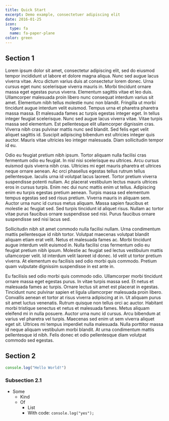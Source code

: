 ```yaml
---
title: Quick Start
excerpt: Demo example, consectetuer adipiscing elit
date: 2016-01-25
icon:
  type: fa
  name: fa-paper-plane
color: green
---
```


## Section 1

Lorem ipsum dolor sit amet, consectetur adipiscing elit, sed do eiusmod tempor incididunt ut labore et dolore magna aliqua. Nunc sed augue lacus viverra vitae. Arcu dictum varius duis at consectetur lorem donec. Urna cursus eget nunc scelerisque viverra mauris in. Morbi tincidunt ornare massa eget egestas purus viverra. Elementum sagittis vitae et leo duis. Ullamcorper malesuada proin libero nunc consequat interdum varius sit amet. Elementum nibh tellus molestie nunc non blandit. Fringilla ut morbi tincidunt augue interdum velit euismod. Tempus urna et pharetra pharetra massa massa. Et malesuada fames ac turpis egestas integer eget. In tellus integer feugiat scelerisque. Nunc sed augue lacus viverra vitae. Vitae turpis massa sed elementum. Est pellentesque elit ullamcorper dignissim cras. Viverra nibh cras pulvinar mattis nunc sed blandit. Sed felis eget velit aliquet sagittis id. Suscipit adipiscing bibendum est ultricies integer quis auctor. Mauris vitae ultricies leo integer malesuada. Diam sollicitudin tempor id eu.

Odio eu feugiat pretium nibh ipsum. Tortor aliquam nulla facilisi cras fermentum odio eu feugiat. In nisl nisi scelerisque eu ultrices. Arcu cursus euismod quis viverra nibh cras. Ultricies mi eget mauris pharetra et ultrices neque ornare aenean. Ac orci phasellus egestas tellus rutrum tellus pellentesque. Iaculis urna id volutpat lacus laoreet. Tortor pretium viverra suspendisse potenti nullam. Ac placerat vestibulum lectus mauris ultrices eros in cursus turpis. Enim nec dui nunc mattis enim ut tellus. Adipiscing enim eu turpis egestas pretium aenean. Turpis massa sed elementum tempus egestas sed sed risus pretium. Viverra mauris in aliquam sem. Auctor urna nunc id cursus metus aliquam. Massa sapien faucibus et molestie ac feugiat sed. Sed turpis tincidunt id aliquet risus. Nullam ac tortor vitae purus faucibus ornare suspendisse sed nisi. Purus faucibus ornare suspendisse sed nisi lacus sed.

Sollicitudin nibh sit amet commodo nulla facilisi nullam. Urna condimentum mattis pellentesque id nibh tortor. Volutpat maecenas volutpat blandit aliquam etiam erat velit. Netus et malesuada fames ac. Morbi tincidunt augue interdum velit euismod in. Nulla facilisi cras fermentum odio eu feugiat pretium nibh ipsum. Molestie ac feugiat sed lectus vestibulum mattis ullamcorper velit. Id interdum velit laoreet id donec. Id velit ut tortor pretium viverra. At elementum eu facilisis sed odio morbi quis commodo. Pretium quam vulputate dignissim suspendisse in est ante in.

Eu facilisis sed odio morbi quis commodo odio. Ullamcorper morbi tincidunt ornare massa eget egestas purus. In vitae turpis massa sed. Et netus et malesuada fames ac turpis. Ornare lectus sit amet est placerat in egestas. Tincidunt nunc pulvinar sapien et ligula ullamcorper malesuada proin libero. Convallis aenean et tortor at risus viverra adipiscing at in. Ut aliquam purus sit amet luctus venenatis. Rutrum quisque non tellus orci ac auctor. Habitant morbi tristique senectus et netus et malesuada fames. Metus aliquam eleifend mi in nulla posuere. Auctor urna nunc id cursus. Arcu bibendum at varius vel pharetra vel turpis. Maecenas sed enim ut sem viverra aliquet eget sit. Ultrices mi tempus imperdiet nulla malesuada. Nulla porttitor massa id neque aliquam vestibulum morbi blandit. At urna condimentum mattis pellentesque id nibh. Felis donec et odio pellentesque diam volutpat commodo sed egestas.

## Section 2

```ts
console.log("Hello World!")
```

### Subsection 2.1

- Some
  - Kind
  - Of
    - List
    - With code: `console.log("yes");`